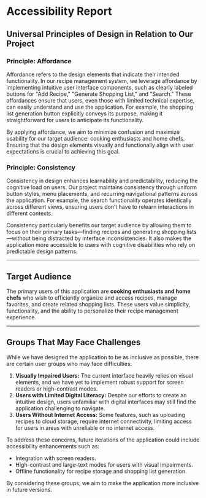 # Accessibility Report

## Universal Principles of Design in Relation to Our Project

### **Principle: Affordance**
Affordance refers to the design elements that indicate their intended functionality. In our recipe management system, we leverage affordance by implementing intuitive user interface components, such as clearly labeled buttons for "Add Recipe," "Generate Shopping List," and "Search." These affordances ensure that users, even those with limited technical expertise, can easily understand and use the application. For example, the shopping list generation button explicitly conveys its purpose, making it straightforward for users to anticipate its functionality.

By applying affordance, we aim to minimize confusion and maximize usability for our target audience: cooking enthusiasts and home chefs. Ensuring that the design elements visually and functionally align with user expectations is crucial to achieving this goal.

### **Principle: Consistency**
Consistency in design enhances learnability and predictability, reducing the cognitive load on users. Our project maintains consistency through uniform button styles, menu placements, and recurring navigational patterns across the application. For example, the search functionality operates identically across different views, ensuring users don’t have to relearn interactions in different contexts.

Consistency particularly benefits our target audience by allowing them to focus on their primary tasks—finding recipes and generating shopping lists—without being distracted by interface inconsistencies. It also makes the application more accessible to users with cognitive disabilities who rely on predictable design patterns.

---

## Target Audience
The primary users of this application are **cooking enthusiasts and home chefs** who wish to efficiently organize and access recipes, manage favorites, and create related shopping lists. These users value simplicity, functionality, and the ability to personalize their recipe management experience.

---

## Groups That May Face Challenges
While we have designed the application to be as inclusive as possible, there are certain user groups who may face difficulties:

1. **Visually Impaired Users:** The current interface heavily relies on visual elements, and we have yet to implement robust support for screen readers or high-contrast modes.
2. **Users with Limited Digital Literacy:** Despite our efforts to create an intuitive design, users unfamiliar with digital interfaces may still find the application challenging to navigate.
3. **Users Without Internet Access:** Some features, such as uploading recipes to cloud storage, require internet connectivity, limiting access for users in areas with unreliable or no internet access.

To address these concerns, future iterations of the application could include accessibility enhancements such as:
- Integration with screen readers.
- High-contrast and large-text modes for users with visual impairments.
- Offline functionality for recipe storage and shopping list generation.

By considering these groups, we aim to make the application more inclusive in future versions.
